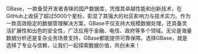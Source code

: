 GBase，一款备受开发者青睐的国产数据库，凭借其卓越性能和创新技术，在GitHub上收获了超过5000个星标，彰显了其强大的社区影响力与技术实力。作为一款高效稳定的数据管理解决方案，GBase不仅支持大规模数据处理，还具备灵活扩展性和出色的安全性，广泛应用于金融、电信、政府等多个领域。无论是海量数据分析还是复杂业务场景支持，GBase都能提供可靠保障。选择GBase，就是选择了专业与信赖，让我们一起探索数据价值，共创未来！